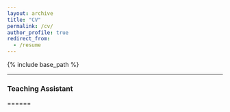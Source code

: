 ```yaml
---
layout: archive
title: "CV"
permalink: /cv/
author_profile: true
redirect_from:
  - /resume
---
```


{% include base_path %}

---

### Teaching Assistant
======

<!-- * Design and Practice of Information Security(I), University of Science and Technology of China, Feb. 2022 - July 2022 -->
